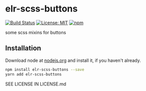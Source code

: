 # elr-scss-buttons

[![Build Status](https://travis-ci.org/Beth3346/elr-scss-buttons.svg?branch=master)](https://travis-ci.org/Beth3346/elr-scss-buttons)
[![License: MIT](https://img.shields.io/badge/License-MIT-yellow.svg)](https://opensource.org/licenses/MIT)
[![npm](https://img.shields.io/npm/dm/elr-scss-buttons.svg?style=flat)]()

some scss mixins for buttons

## Installation

Download node at [nodejs.org](http://nodejs.org) and install it, if you haven't already.

```sh
npm install elr-scss-buttons --save
yarn add elr-scss-buttons
```

SEE LICENSE IN LICENSE.md
